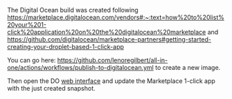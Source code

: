 The Digital Ocean build was created following https://marketplace.digitalocean.com/vendors#:~:text=how%20to%20list%20your%201-click%20application%20on%20the%20digitalocean%20marketplace and https://github.com/digitalocean/marketplace-partners#getting-started-creating-your-droplet-based-1-click-app

You can go here: https://github.com/lenoregilbert/all-in-one/actions/workflows/publish-to-digitalocean.yml to create a new image.

Then open the DO [web interface](https://cloud.digitalocean.com/images/snapshots) and update the Marketplace 1-click app with the just created snapshot.
